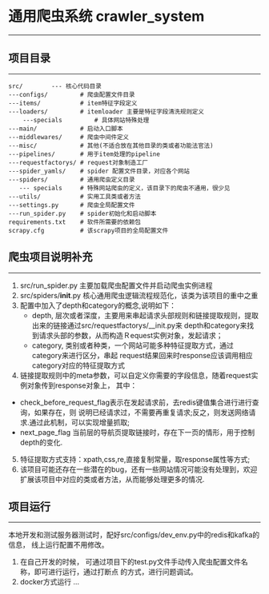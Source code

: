 # 通用爬虫系统 crawler_system
---
## 项目目录
---
```
src/        --- 核心代码目录
---configs/         # 爬虫配置文件目录
---items/           # item特征字段定义
---loaders/         # itemloader 主要是特征字段清洗规则定义
    ---specials         # 具体网站特殊处理
---main/            # 启动入口脚本
---middlewares/     # 爬虫中间件定义
---misc/            # 其他(不适合放在其他目录的类或者功能法官法)
---pipelines/       # 用于item处理的pipeline
---requestfactorys/ # request对象制造工厂
---spider_yamls/    # spider 配置文件目录，对应各个网站
---spiders/         # 通用爬虫定义目录
   --- specials     # 特殊网站爬虫的定义，该目录下的爬虫不通用，很少见
---utils/           # 实用工具类或者方法
---settings.py      # 爬虫全局配置文件
---run_spider.py    # spider初始化和启动脚本
requirements.txt    # 软件所需要的依赖包
scrapy.cfg          # 该scrapy项目的全局配置文件
```

## 爬虫项目说明补充
---
1. src/run_spider.py 主要加载爬虫配置文件并启动爬虫实例进程
2. src/spiders/__init__.py 核心通用爬虫逻辑流程规范化，该类为该项目的重中之重
3. 配置中加入了depth和category的概念,说明如下：
    + depth, 层次或者深度，主要用来串起请求头部规则和链接提取规则，提取出来的链接通过src/requestfactorys/__init.py来
    depth和category来找到请求头部的参数，从而构造Ｒequest实例对象，发起请求；
    + category, 类别或者种类，一个网站可能多种特征提取方式，通过category来进行区分，串起
    request结果回来时response应该调用相应category对应的特征提取方式
4. 链接提取规则中的meta参数，可以自定义你需要的字段信息，随着request实例对象传到response对象上，
其中：
+ check_before_request_flag表示在发起请求前，去redis键值集合进行进行查询，如果存在，则
说明已经请求过，不需要再重复请求;反之，则发送网络请求.通过此机制，可以实现增量抓取;
+ next_page_flag 当前层的导航页提取链接时，存在下一页的情形，用于控制depth的变化.
5. 特征提取方式支持：xpath,css,re,直接复制常量，取response属性等方式;
6. 该项目可能还存在一些潜在的bug，还有一些网站情况可能没有处理到，欢迎扩展该项目中对应的类或者方法，从而能够处理更多的情况. 

## 项目运行
---
本地开发和测试服务器测试时，配好src/configs/dev_env.py中的redis和kafka的信息， 线上运行配置不用修改。
1. 在自己开发的时候， 可通过项目下的test.py文件手动传入爬虫配置文件名称，即可进行运行，通过打断点
的方式，进行问题调试。
2. docker方式运行
...
